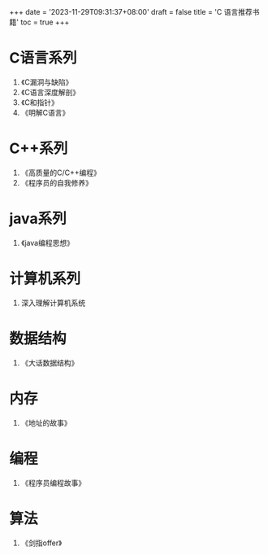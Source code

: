 +++
date = '2023-11-29T09:31:37+08:00'
draft = false
title = 'C 语言推荐书籍'
toc = true
+++

# C语言系列

1. 《C漏洞与缺陷》
2. 《C语言深度解剖》
3. 《C和指针》
4. 《明解C语言》



# C++系列

1. 《高质量的C/C++编程》
2. 《程序员的自我修养》

# java系列

1. 《java编程思想》

# 计算机系列

1. 深入理解计算机系统

# 数据结构

1. 《大话数据结构》

# 内存

1. 《地址的故事》

# 编程

1. 《程序员编程故事》

# 算法

1. 《剑指offer》
